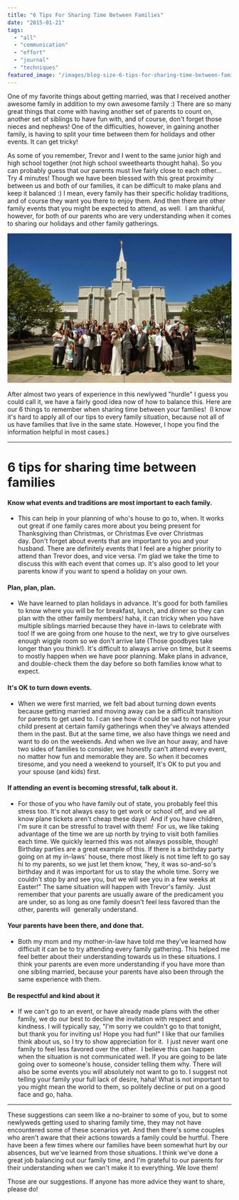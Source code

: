 ```yaml
---
title: "6 Tips For Sharing Time Between Families"
date: "2015-01-21"
tags:
  - "all"
  - "communication"
  - "effort"
  - "journal"
  - "techniques"
featured_image: "/images/blog-size-6-tips-for-sharing-time-between-families.png"
---
```


One of my favorite things about getting married, was that I received another awesome family in addition to my own awesome family :) There are so many great things that come with having another set of parents to count on, another set of siblings to have fun with, and of course, don't forget those nieces and nephews! One of the difficulties, however, in gaining another family, is having to split your time between them for holidays and other events. It can get tricky!

As some of you remember, Trevor and I went to the same junior high and high school together (not high school sweethearts thought haha). So you can probably guess that our parents must live fairly close to each other... Try 4 minutes! Though we have been blessed with this great proximity between us and both of our families, it can be difficult to make plans and keep it balanced :) I mean, every family has their specific holiday traditions, and of course they want you there to enjoy them. And then there are other family events that you might be expected to attend, as well.  I am thankful, however, for both of our parents who are very understanding when it comes to sharing our holidays and other family gatherings.

![Sharing family time, balancing family time, gaining family, in-laws, family gatherings, tips for sharing family](/images/TrevorAmy_wedding_JDA_0099.jpg)

After almost two years of experience in this newlywed "hurdle" I guess you could call it, we have a fairly good idea now of how to balance this. Here are our 6 things to remember when sharing time between your families!  (I know it's hard to apply all of our tips to every family situation, because not all of us have families that live in the same state. However, I hope you find the information helpful in most cases.)

* * *

# 6 tips for sharing time between families

#### Know what events and traditions are most important to each family.

- This can help in your planning of who's house to go to, when. It works out great if one family cares more about you being present for Thanksgiving than Christmas, or Christmas Eve over Christmas day. Don't forget about events that are important to you and your husband. There are definitely events that I feel are a higher priority to attend than Trevor does, and vice versa. I'm glad we take the time to discuss this with each event that comes up. It's also good to let your parents know if you want to spend a holiday on your own.

#### Plan, plan, plan.

- We have learned to plan holidays in advance. It's good for both families to know where you will be for breakfast, lunch, and dinner so they can plan with the other family members! haha, it can tricky when you have multiple siblings married because they have in-laws to celebrate with too! If we are going from one house to the next, we try to give ourselves enough wiggle room so we don't arrive late (Those goodbyes take longer than you think!). It's difficult to always arrive on time, but it seems to mostly happen when we have poor planning. Make plans in advance, and double-check them the day before so both families know what to expect.

#### It's OK to turn down events.

- When we were first married, we felt bad about turning down events because getting married and moving away can be a difficult transition for parents to get used to. I can see how it could be sad to not have your child present at certain family gatherings when they've always attended them in the past. But at the same time, we also have things we need and want to do on the weekends. And when we live an hour away, and have two sides of families to consider, we honestly can't attend every event, no matter how fun and memorable they are. So when it becomes tiresome, and you need a weekend to yourself, It's OK to put you and your spouse (and kids) first.

#### If attending an event is becoming stressful, talk about it.

- For those of you who have family out of state, you probably feel this stress too. It's not always easy to get work or school off, and we all know plane tickets aren't cheap these days!  And if you have children, I'm sure it can be stressful to travel with them!  For us, we like taking advantage of the time we are up north by trying to visit both families each time. We quickly learned this was not always possible, though! Birthday parties are a great example of this. If there is a birthday party going on at my in-laws' house, there most likely is not time left to go say hi to my parents, so we just let them know, "hey, it was so-and-so's birthday and it was important for us to stay the whole time. Sorry we couldn't stop by and see you, but we will see you in a few weeks at Easter!" The same situation will happen with Trevor's family.  Just remember that your parents are usually aware of the predicament you are under, so as long as one family doesn't feel less favored than the other, parents will  generally understand.

#### Your parents have been there, and done that.

- Both my mom and my mother-in-law have told me they've learned how difficult it can be to try attending every family gathering. This helped me feel better about their understanding towards us in these situations. I think your parents are even more understanding if you have more than one sibling married, because your parents have also been through the same experience with them.

#### Be respectful and kind about it

- If we can't go to an event, or have already made plans with the other family, we do our best to decline the invitation with respect and kindness. I will typically say, "I'm sorry we couldn't go to that tonight, but thank you for inviting us! Hope you had fun!" I like that our families think about us, so I try to show appreciation for it.  I just never want one family to feel less favored over the other.  I believe this can happen when the situation is not communicated well. If you are going to be late going over to someone's house, consider telling them why. There will also be some events you will absolutely not want to go to. I suggest not telling your family your full lack of desire, haha! What is not important to you might mean the world to them, so politely decline or put on a good face and go, haha.

* * *

These suggestions can seem like a no-brainer to some of you, but to some newlyweds getting used to sharing family time, they may not have encountered some of these scenarios yet. And then there's some couples who aren't aware that their actions towards a family could be hurtful. There have been a few times where our families have been somewhat hurt by our absences, but we've learned from those situations. I think we've done a great job balancing out our family time, and I'm grateful to our parents for their understanding when we can't make it to everything. We love them!

Those are our suggestions. If anyone has more advice they want to share, please do!
